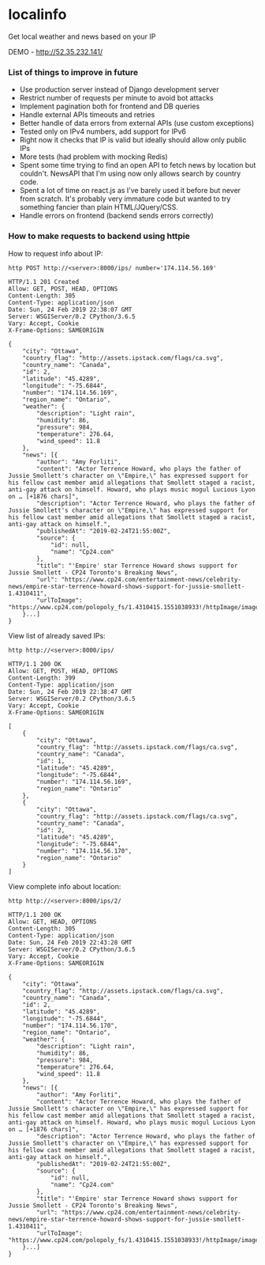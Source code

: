 # localinfo
Get local weather and news based on your IP

DEMO - http://52.35.232.141/

### List of things to improve in future ###

- Use production server instead of Django development server
- Restrict number of requests per minute to avoid bot attacks
- Implement pagination both for frontend and DB queries
- Handle external APIs timeouts and retries
- Better handle of data errors from external APIs (use custom exceptions)
- Tested only on IPv4 numbers, add support for IPv6
- Right now it checks that IP is valid but ideally should allow only public IPs
- More tests (had problem with mocking Redis)
- Spent some time trying to find an open API to fetch news by location but couldn't. NewsAPI that I'm using now only allows search by country code.
- Spent a lot of time on react.js as I've barely used it before but never from scratch. It's probably very immature code but wanted to try something fancier than plain HTML/JQuery/CSS.
- Handle errors on frontend (backend sends errors correctly)

### How to make requests to backend using httpie ###

How to request info about IP:

`http POST http://<server>:8000/ips/ number='174.114.56.169'`

    HTTP/1.1 201 Created
    Allow: GET, POST, HEAD, OPTIONS
    Content-Length: 305
    Content-Type: application/json
    Date: Sun, 24 Feb 2019 22:38:07 GMT
    Server: WSGIServer/0.2 CPython/3.6.5
    Vary: Accept, Cookie
    X-Frame-Options: SAMEORIGIN

    {
        "city": "Ottawa",
        "country_flag": "http://assets.ipstack.com/flags/ca.svg",
        "country_name": "Canada",
        "id": 2,
        "latitude": "45.4289",
        "longitude": "-75.6844",
        "number": "174.114.56.169",
        "region_name": "Ontario",
        "weather": {
            "description": "Light rain",
            "humidity": 86,
            "pressure": 984,
            "temperature": 276.64,
            "wind_speed": 11.8
        },
        "news": [{
            "author": "Amy Forliti",
            "content": "Actor Terrence Howard, who plays the father of Jussie Smollett's character on \"Empire,\" has expressed support for his fellow cast member amid allegations that Smollett staged a racist, anti-gay attack on himself. Howard, who plays music mogul Lucious Lyon on … [+1876 chars]",
            "description": "Actor Terrence Howard, who plays the father of Jussie Smollett's character on \"Empire,\" has expressed support for his fellow cast member amid allegations that Smollett staged a racist, anti-gay attack on himself.",
            "publishedAt": "2019-02-24T21:55:00Z",
            "source": {
                "id": null,
                "name": "Cp24.com"
            },
            "title": "'Empire' star Terrence Howard shows support for Jussie Smollett - CP24 Toronto's Breaking News",
            "url": "https://www.cp24.com/entertainment-news/celebrity-news/empire-star-terrence-howard-shows-support-for-jussie-smollett-1.4310411",
            "urlToImage": "https://www.cp24.com/polopoly_fs/1.4310415.1551038933!/httpImage/image.jpg_gen/derivatives/landscape_620/image.jpg"
        }...]
    }

View list of already saved IPs:

`http http://<server>:8000/ips/`

    HTTP/1.1 200 OK
    Allow: GET, POST, HEAD, OPTIONS
    Content-Length: 399
    Content-Type: application/json
    Date: Sun, 24 Feb 2019 22:38:47 GMT
    Server: WSGIServer/0.2 CPython/3.6.5
    Vary: Accept, Cookie
    X-Frame-Options: SAMEORIGIN

    [
        {
            "city": "Ottawa",
            "country_flag": "http://assets.ipstack.com/flags/ca.svg",
            "country_name": "Canada",
            "id": 1,
            "latitude": "45.4289",
            "longitude": "-75.6844",
            "number": "174.114.56.169",
            "region_name": "Ontario"
        },
        {
            "city": "Ottawa",
            "country_flag": "http://assets.ipstack.com/flags/ca.svg",
            "country_name": "Canada",
            "id": 2,
            "latitude": "45.4289",
            "longitude": "-75.6844",
            "number": "174.114.56.170",
            "region_name": "Ontario"
        }
    ]

View complete info about location:

`http http://<server>:8000/ips/2/`

    HTTP/1.1 200 OK
    Allow: GET, HEAD, OPTIONS
    Content-Length: 305
    Content-Type: application/json
    Date: Sun, 24 Feb 2019 22:43:28 GMT
    Server: WSGIServer/0.2 CPython/3.6.5
    Vary: Accept, Cookie
    X-Frame-Options: SAMEORIGIN

    {
        "city": "Ottawa",
        "country_flag": "http://assets.ipstack.com/flags/ca.svg",
        "country_name": "Canada",
        "id": 2,
        "latitude": "45.4289",
        "longitude": "-75.6844",
        "number": "174.114.56.170",
        "region_name": "Ontario",
        "weather": {
            "description": "Light rain",
            "humidity": 86,
            "pressure": 984,
            "temperature": 276.64,
            "wind_speed": 11.8
        },
        "news": [{
            "author": "Amy Forliti",
            "content": "Actor Terrence Howard, who plays the father of Jussie Smollett's character on \"Empire,\" has expressed support for his fellow cast member amid allegations that Smollett staged a racist, anti-gay attack on himself. Howard, who plays music mogul Lucious Lyon on … [+1876 chars]",
            "description": "Actor Terrence Howard, who plays the father of Jussie Smollett's character on \"Empire,\" has expressed support for his fellow cast member amid allegations that Smollett staged a racist, anti-gay attack on himself.",
            "publishedAt": "2019-02-24T21:55:00Z",
            "source": {
                "id": null,
                "name": "Cp24.com"
            },
            "title": "'Empire' star Terrence Howard shows support for Jussie Smollett - CP24 Toronto's Breaking News",
            "url": "https://www.cp24.com/entertainment-news/celebrity-news/empire-star-terrence-howard-shows-support-for-jussie-smollett-1.4310411",
            "urlToImage": "https://www.cp24.com/polopoly_fs/1.4310415.1551038933!/httpImage/image.jpg_gen/derivatives/landscape_620/image.jpg"
        }...]
    }
